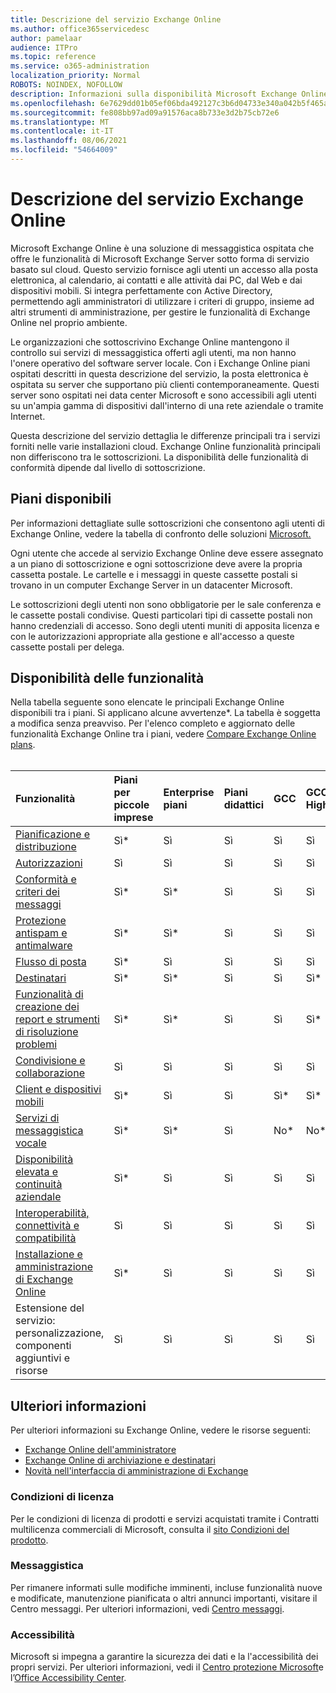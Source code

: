 ```yaml
---
title: Descrizione del servizio Exchange Online
ms.author: office365servicedesc
author: pamelaar
audience: ITPro
ms.topic: reference
ms.service: o365-administration
localization_priority: Normal
ROBOTS: NOINDEX, NOFOLLOW
description: Informazioni sulla disponibilità Microsoft Exchange Online servizio e funzionalità tra Microsoft 365 e Office 365 piani.
ms.openlocfilehash: 6e7629dd01b05ef06bda492127c3b6d04733e340a042b5f465a4a79097197cc3
ms.sourcegitcommit: fe808bb97ad09a91576aca8b733e3d2b75cb72e6
ms.translationtype: MT
ms.contentlocale: it-IT
ms.lasthandoff: 08/06/2021
ms.locfileid: "54664009"
---
```

# <a name="exchange-online-service-description"></a>Descrizione del servizio Exchange Online

Microsoft Exchange Online è una soluzione di messaggistica ospitata che offre le funzionalità di Microsoft Exchange Server sotto forma di servizio basato sul cloud. Questo servizio fornisce agli utenti un accesso alla posta elettronica, al calendario, ai contatti e alle attività dai PC, dal Web e dai dispositivi mobili. Si integra perfettamente con Active Directory, permettendo agli amministratori di utilizzare i criteri di gruppo, insieme ad altri strumenti di amministrazione, per gestire le funzionalità di Exchange Online nel proprio ambiente.
  
Le organizzazioni che sottoscrivino Exchange Online mantengono il controllo sui servizi di messaggistica offerti agli utenti, ma non hanno l'onere operativo del software server locale. Con i Exchange Online piani ospitati descritti in questa descrizione del servizio, la posta elettronica è ospitata su server che supportano più clienti contemporaneamente. Questi server sono ospitati nei data center Microsoft e sono accessibili agli utenti su un'ampia gamma di dispositivi dall'interno di una rete aziendale o tramite Internet.

Questa descrizione del servizio dettaglia le differenze principali tra i servizi forniti nelle varie installazioni cloud. Exchange Online funzionalità principali non differiscono tra le sottoscrizioni. La disponibilità delle funzionalità di conformità dipende dal livello di sottoscrizione.
  
## <a name="available-plans"></a>Piani disponibili

Per informazioni dettagliate sulle sottoscrizioni che consentono agli utenti di Exchange Online, vedere la tabella di confronto delle soluzioni [Microsoft.](https://go.microsoft.com/fwlink/?linkid=2139145)

Ogni utente che accede al servizio Exchange Online deve essere assegnato a un piano di sottoscrizione e ogni sottoscrizione deve avere la propria cassetta postale. Le cartelle e i messaggi in queste cassette postali si trovano in un computer Exchange Server in un datacenter Microsoft.
  
Le sottoscrizioni degli utenti non sono obbligatorie per le sale conferenza e le cassette postali condivise. Questi particolari tipi di cassette postali non hanno credenziali di accesso. Sono degli utenti muniti di apposita licenza e con le autorizzazioni appropriate alla gestione e all'accesso a queste cassette postali per delega.

## <a name="feature-availability"></a>Disponibilità delle funzionalità

Nella tabella seguente sono elencate le principali Exchange Online disponibili tra i piani. Si applicano alcune avvertenze*. La tabella è soggetta a modifica senza preavviso. Per l'elenco completo e aggiornato delle funzionalità Exchange Online tra i piani, vedere [Compare Exchange Online plans](https://www.microsoft.com/microsoft-365/exchange/compare-microsoft-exchange-online-plans).<br><br>
  
| Funzionalità | Piani per piccole imprese | Enterprise piani | Piani didattici | GCC | GCC-High | DOD | 
|:-----|:-----|:-----|:-----|:-----|:-----|:-----|
|[Pianificazione e distribuzione](planning-and-deployment.md)|Sì*|Sì|Sì|Sì|Sì|Sì|
|[Autorizzazioni](permissions.md)|Sì|Sì|Sì|Sì|Sì|Sì|
|[Conformità e criteri dei messaggi](message-policy-and-compliance.md)|Sì*|Sì*|Sì|Sì|Sì|Sì|
|[Protezione antispam e antimalware](anti-spam-and-anti-malware-protection.md)|Sì*|Sì*|Sì|Sì|Sì|Sì|
|[Flusso di posta](mail-flow.md)|Sì*|Sì|Sì|Sì|Sì|Sì|
|[Destinatari](recipients.md)|Sì*|Sì*|Sì|Sì|Sì*|Sì*|
|[Funzionalità di creazione dei report e strumenti di risoluzione problemi](reporting-features-and-troubleshooting-tools.md)|Sì*|Sì*|Sì|Sì|Sì*|Sì*|
|[Condivisione e collaborazione](sharing-and-collaboration.md)|Sì|Sì|Sì|Sì|Sì|Sì|
|[Client e dispositivi mobili](clients-and-mobile-devices.md)|Sì*|Sì|Sì|Sì*|Sì*|Sì*|
|[Servizi di messaggistica vocale](voice-message-services.md)|Sì*|Sì*|Sì|No*|No*|No*|
|[Disponibilità elevata e continuità aziendale](high-availability-and-business-continuity.md)|Sì*|Sì|Sì|Sì|Sì|Sì|
|[Interoperabilità, connettività e compatibilità](interoperability-connectivity-and-compatibility.md)|Sì|Sì|Sì|Sì|Sì|Sì|
|[Installazione e amministrazione di Exchange Online](exchange-online-setup-and-administration.md)|Sì*|Sì|Sì|Sì|Sì|Sì*|
|Estensione del servizio: personalizzazione, componenti aggiuntivi e risorse|Sì|Sì|Sì|Sì|Sì|Sì|

## <a name="learn-more"></a>Ulteriori informazioni

Per ulteriori informazioni su Exchange Online, vedere le risorse seguenti:

- [Exchange Online dell'amministratore](/exchange/exchange-online)
- [Exchange Online di archiviazione e destinatari](exchange-online-limits.md)
- [Novità nell'interfaccia di amministrazione di Exchange](/exchange/whats-new)

### <a name="licensing-terms"></a>Condizioni di licenza

Per le condizioni di licenza di prodotti e servizi acquistati tramite i Contratti multilicenza commerciali di Microsoft, consulta il [sito Condizioni del prodotto](https://www.microsoft.com/licensing/terms/). 

### <a name="messaging"></a>Messaggistica

Per rimanere informati sulle modifiche imminenti, incluse funzionalità nuove e modificate, manutenzione pianificata o altri annunci importanti, visitare il Centro messaggi. Per ulteriori informazioni, vedi [Centro messaggi](/microsoft-365/admin/manage/message-center).

### <a name="accessibility"></a>Accessibilità

Microsoft si impegna a garantire la sicurezza dei dati e la l'accessibilità dei propri servizi. Per ulteriori informazioni, vedi il [Centro protezione Microsoft](https://www.microsoft.com/trust-center)e l’[Office Accessibility Center](https://support.office.com/article/ecab0fcf-d143-4fe8-a2ff-6cd596bddc6d).
